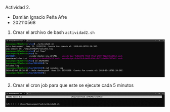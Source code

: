 

Actividad 2.

- Damián Ignacio Peña Afre 
- 202110568


1. Crear el archivo de bash `actividad2.sh`

![actividad2.sh](1.png)

2. Crear el cron job para que este se ejecute cada 5 minutos

![crontab](2.png)

